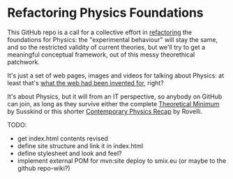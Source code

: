 # Refactoring Physics Foundations

This GitHub repo is a call for a collective effort in [refactoring](https://en.wikipedia.org/wiki/Code_refactoring) 
the foundations for Physics: the "experimental behaviour" will stay the same, and so the restricted validity of current theories,
but we'll try to get a meaningful conceptual framework, out of this messy theorethical patchwork.

It's just a set of web pages, images and videos for talking about Physics: at least that's 
[what the web had been invented for](https://en.wikipedia.org/wiki/World_Wide_Web), right? 

It's about Physics, but it will from an IT perspective, so anybody on GitHub can join, 
as long as they survive either the complete [Theoretical Minimum](http://theoreticalminimum.com) by Susskind
or this shorter [Contemporary Physics Recap](http://pirsa.org/displayFlash.php?id=12040020) by Rovelli.

TODO: 
 - get index.html contents revised
 - define site structure and link it in index.html
 - define stylesheet and look and feel?
 - implement external POM for mvn:site deploy to smix.eu (or maybe to the github repo-wiki?)
